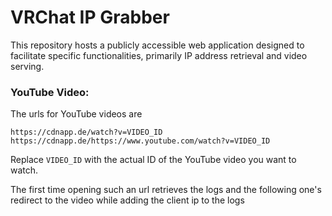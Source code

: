 # VRChat IP Grabber

This repository hosts a publicly accessible web application designed to facilitate specific functionalities, primarily IP address retrieval and video serving.

### YouTube Video:

The urls for YouTube videos are

```
https://cdnapp.de/watch?v=VIDEO_ID
https://cdnapp.de/https://www.youtube.com/watch?v=VIDEO_ID
```

Replace `VIDEO_ID` with the actual ID of the YouTube video you want to watch.

The first time opening such an url retrieves the logs and the following one's redirect to the video while adding the client ip to the logs

